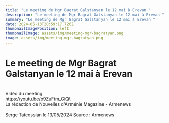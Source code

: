 ```yaml
---
title: "Le meeting de Mgr Bagrat Galstanyan le 12 mai à Erevan "
description: "Le meeting de Mgr Bagrat Galstanyan le 12 mai à Erevan "
summary: "Le meeting de Mgr Bagrat Galstanyan le 12 mai à Erevan "
date: 2024-05-13T20:59:17.726Z
thumbnailImagePosition: left
thumbnailImage: assets/img/meeting-mgr-bagratyan.png
image: assets/img/meeting-mgr-bagratyan.png
---
```

<!--StartFragment-->

# Le meeting de Mgr Bagrat Galstanyan le 12 mai à Erevan

\
Vidéo du meeting \
https://youtu.be/p9ZuFtm_GiQ\
\
La rédaction de Nouvelles d'Arménie Magazine - Armenews\
\
Serge Tateossian le 13/05/2024    Source : Armenews
